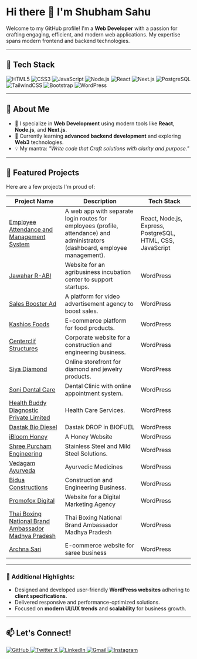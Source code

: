 # Hi there 👋 I'm Shubham Sahu

Welcome to my GitHub profile! I'm a **Web Developer** with a passion for crafting engaging, efficient, and modern web applications. My expertise spans modern frontend and backend technologies.

---

## 🌟 Tech Stack
![HTML5](https://img.shields.io/badge/-HTML5-E34F26?style=flat-square&logo=html5&logoColor=white)
![CSS3](https://img.shields.io/badge/-CSS3-1572B6?style=flat-square&logo=css3)
![JavaScript](https://img.shields.io/badge/-JavaScript-F7DF1E?style=flat-square&logo=javascript&logoColor=black)
![Node.js](https://img.shields.io/badge/-Node.js-339933?style=flat-square&logo=node.js&logoColor=white)
![React](https://img.shields.io/badge/-React-61DAFB?style=flat-square&logo=react&logoColor=black)
![Next.js](https://img.shields.io/badge/-Next.js-000000?style=flat-square&logo=nextdotjs&logoColor=white)
![PostgreSQL](https://img.shields.io/badge/-PostgreSQL-336791?style=flat-square&logo=postgresql&logoColor=white)
![TailwindCSS](https://img.shields.io/badge/-TailwindCSS-06B6D4?style=flat-square&logo=tailwindcss&logoColor=white)
![Bootstrap](https://img.shields.io/badge/-Bootstrap-563D7C?style=flat-square&logo=bootstrap&logoColor=white)
![WordPress](https://img.shields.io/badge/-WordPress-21759B?style=flat-square&logo=wordpress&logoColor=white)

---

## 🌟 About Me
- 💼 I specialize in **Web Development** using modern tools like **React**, **Node.js**, and **Next.js**.
- 🌱 Currently learning **advanced backend development** and exploring **Web3** technologies.
- 💡 My mantra: *"Write code that Craft solutions with clarity and purpose."*

---

## 📂 Featured Projects
Here are a few projects I'm proud of:

| Project Name                                                           | Description                                                                                 | Tech Stack                              |
|------------------------------------------------------------------------|---------------------------------------------------------------------------------------------|-----------------------------------------|
| [Employee Attendance and Management System](https://github.com/Shubham-07x/employee-management) | A web app with separate login routes for employees (profile, attendance) and administrators (dashboard, employee management). | React, Node.js, Express, PostgreSQL, HTML, CSS, JavaScript |
| [Jawahar R-ABI](https://jawaharr-abi.com)                              | Website for an agribusiness incubation center to support startups.                          | WordPress                               |
| [Sales Booster Ad](https://salesboosterad.com)                                | A platform for video advertisement agency to boost sales.                            | WordPress                               |
| [Kashios Foods](https://kashiosfoods.com)                              | E-commerce platform for food products.                                                      | WordPress                               |
| [Centerclif Structures](https://centerclif.com)                        | Corporate website for a construction and engineering business.                              | WordPress                               |
| [Siya Diamond](https://siyadiamond.com)                                | Online storefront for diamond and jewelry products.                                         | WordPress                               |
| [Soni Dental Care](https://sonidentalcare.in/)                                | Dental Clinic with online appointment system.                                  | WordPress                               |
| [Health Buddy Diagnostic Private Limited](https://health-buddy.in/)                                | Health Care Services.                                         | WordPress     |
| [Dastak Bio Diesel](https://dastakbiodiesel.com/)                                | Dastak DROP in BIOFUEL                                         | WordPress                       |
| [iBloom Honey](https://ibloom.co.in/)                                | A Honey Website                                        | WordPress                               |
| [Shree Purcham Engineering](https://spcel.in/)                                |Stainless Steel and Mild Steel Solutions.                                    | WordPress                               |
| [Vedagam Ayurveda](https://vedagam.com/)                                | Ayurvedic Medicines                                       | WordPress                               |
| [Bidua Constructions](https://biduaconstructions.com/)                                | Construction and Engineering Business.                                         | WordPress                |
| [Promofox Digital](https://promofox.in/)                                | Website for a Digital Marketing Agency                                        | WordPress                               |
| [Thai Boxing National Brand Ambassador Madhya Pradesh](https://thaiboxinginba.com/)                                | Thai Boxing National Brand Ambassador Madhya Pradesh          | WordPress               |
| [Archna Sari](https://archnasari.com/)                                | E-commerce website for saree business                                   | WordPress                               |

---

### 🌟 Additional Highlights:
- Designed and developed user-friendly **WordPress websites** adhering to **client specifications**.
- Delivered responsive and performance-optimized solutions.
- Focused on **modern UI/UX trends** and **scalability** for business growth.

---

## 📫 Let's Connect!
<p>
  <a href="https://github.com/Shubham-07x/" target="_blank">
    <img alt="GitHub" src="https://img.shields.io/badge/GitHub-%2312100E.svg?&style=for-the-badge&logo=Github&logoColor=white" />
  </a> 
  <a href="https://x.com/py_code_" target="_blank">
    <img alt="Twitter X" src="https://img.shields.io/badge/x-%231DA1F2.svg?&style=for-the-badge&logo=twitter&logoColor=white" />
  </a> 
  <a href="https://www.linkedin.com/in/shubham-web" target="_blank">
    <img alt="LinkedIn" src="https://img.shields.io/badge/linkedin-%230077B5.svg?&style=for-the-badge&logo=linkedin&logoColor=white" />
  </a> 
  <a href="mailto:work.shubhamsahu@gmail.com" target="_blank">
    <img alt="Gmail" src="https://img.shields.io/badge/email-%2300A859.svg?&style=for-the-badge&logo=gmail&logoColor=white" />
  </a>
  <a href="https://www.instagram.com/shubham._.o2/" target="_blank">
    <img alt="Instagram" src="https://img.shields.io/badge/Instagram-%23E4405F.svg?&style=for-the-badge&logo=Instagram&logoColor=white" />
  </a>
</p>

